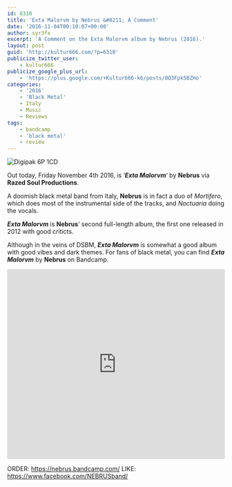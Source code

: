 ```yaml
---
id: 6310
title: 'Exta Malorvm by Nebrus &#8211; A Comment'
date: '2016-11-04T00:10:07+00:00'
author: syr3fx
excerpt: 'A Comment on the Exta Malorvm album by Nebrus (2016).'
layout: post
guid: 'http://kultur666.com/?p=6310'
publicize_twitter_user:
    - kultur666
publicize_google_plus_url:
    - 'https://plus.google.com/+Kultur666-k6/posts/8Q3Fpk5BZHo'
categories:
    - '2016'
    - 'Black Metal'
    - Italy
    - Music
    - Reviews
tags:
    - bandcamp
    - 'black metal'
    - review
---
```


![Digipak 6P 1CD](http://localhost:8080/wp-content/uploads/2016/11/extamalorum_digipak.jpg)

Out today, Friday November 4th 2016, is ‘***Exta Malorvm***‘ by **Nebrus** via **Razed Soul Productions**.

A doomish black metal band from Italy, **Nebrus** is in fact a duo of *Mortifero*, which does most of the instrumental side of the tracks, and *Noctuaria* doing the vocals.

***Exta Malorvm*** is **Nebrus**‘ second full-length album, the first one released in 2012 with good criticts.

Although in the veins of DSBM, ***Exta Malorvm*** is somewhat a good album with good vibes and dark themes. For fans of black metal, you can find ***Exta Malorvm*** by **Nebrus** on Bandcamp.

<iframe style="border: 0; width: 100%; height: 439px;" src="https://bandcamp.com/EmbeddedPlayer/album=3487875609/size=large/bgcol=333333/linkcol=e99708/tracklist=false/transparent=true/" seamless></iframe>

ORDER: <https://nebrus.bandcamp.com/>
LIKE: <https://www.facebook.com/NEBRUSband/>